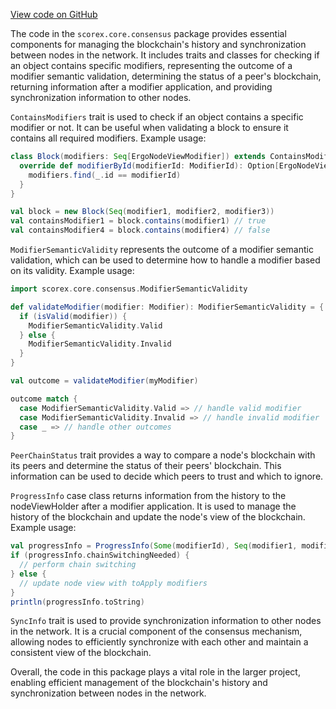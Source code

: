 [View code on GitHub](https://github.com/ergoplatform/ergo/.autodoc/docs/json/src/main/scala/scorex/core/consensus)

The code in the `scorex.core.consensus` package provides essential components for managing the blockchain's history and synchronization between nodes in the network. It includes traits and classes for checking if an object contains specific modifiers, representing the outcome of a modifier semantic validation, determining the status of a peer's blockchain, returning information after a modifier application, and providing synchronization information to other nodes.

`ContainsModifiers` trait is used to check if an object contains a specific modifier or not. It can be useful when validating a block to ensure it contains all required modifiers. Example usage:

```scala
class Block(modifiers: Seq[ErgoNodeViewModifier]) extends ContainsModifiers[ErgoNodeViewModifier] {
  override def modifierById(modifierId: ModifierId): Option[ErgoNodeViewModifier] = {
    modifiers.find(_.id == modifierId)
  }
}

val block = new Block(Seq(modifier1, modifier2, modifier3))
val containsModifier1 = block.contains(modifier1) // true
val containsModifier4 = block.contains(modifier4) // false
```

`ModifierSemanticValidity` represents the outcome of a modifier semantic validation, which can be used to determine how to handle a modifier based on its validity. Example usage:

```scala
import scorex.core.consensus.ModifierSemanticValidity

def validateModifier(modifier: Modifier): ModifierSemanticValidity = {
  if (isValid(modifier)) {
    ModifierSemanticValidity.Valid
  } else {
    ModifierSemanticValidity.Invalid
  }
}

val outcome = validateModifier(myModifier)

outcome match {
  case ModifierSemanticValidity.Valid => // handle valid modifier
  case ModifierSemanticValidity.Invalid => // handle invalid modifier
  case _ => // handle other outcomes
}
```

`PeerChainStatus` trait provides a way to compare a node's blockchain with its peers and determine the status of their peers' blockchain. This information can be used to decide which peers to trust and which to ignore.

`ProgressInfo` case class returns information from the history to the nodeViewHolder after a modifier application. It is used to manage the history of the blockchain and update the node's view of the blockchain. Example usage:

```scala
val progressInfo = ProgressInfo(Some(modifierId), Seq(modifier1, modifier2), Seq(modifier3, modifier4), Seq((networkObjectTypeId, modifier5)))
if (progressInfo.chainSwitchingNeeded) {
  // perform chain switching
} else {
  // update node view with toApply modifiers
}
println(progressInfo.toString)
```

`SyncInfo` trait is used to provide synchronization information to other nodes in the network. It is a crucial component of the consensus mechanism, allowing nodes to efficiently synchronize with each other and maintain a consistent view of the blockchain.

Overall, the code in this package plays a vital role in the larger project, enabling efficient management of the blockchain's history and synchronization between nodes in the network.
